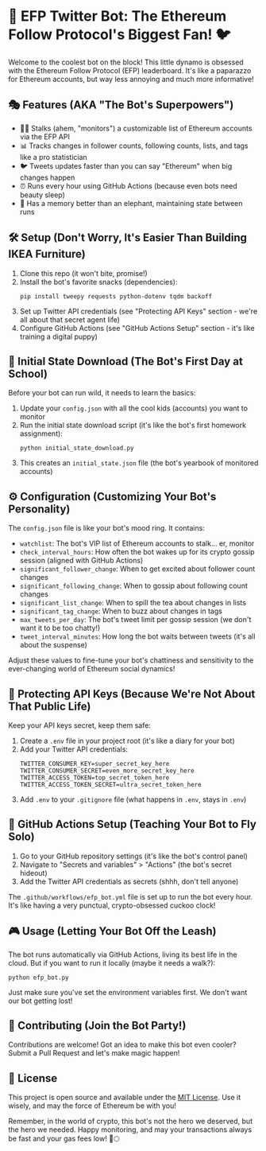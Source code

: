 # 🚀 EFP Twitter Bot: The Ethereum Follow Protocol's Biggest Fan! 🐦

Welcome to the coolest bot on the block! This little dynamo is obsessed with the Ethereum Follow Protocol (EFP) leaderboard. It's like a paparazzo for Ethereum accounts, but way less annoying and much more informative!

## 🎭 Features (AKA "The Bot's Superpowers")

- 🕵️‍♂️ Stalks (ahem, "monitors") a customizable list of Ethereum accounts via the EFP API
- 📊 Tracks changes in follower counts, following counts, lists, and tags like a pro statistician
- 🐦 Tweets updates faster than you can say "Ethereum" when big changes happen
- ⏰ Runs every hour using GitHub Actions (because even bots need beauty sleep)
- 🧠 Has a memory better than an elephant, maintaining state between runs

## 🛠 Setup (Don't Worry, It's Easier Than Building IKEA Furniture)

1. Clone this repo (it won't bite, promise!)
2. Install the bot's favorite snacks (dependencies):
   ```
   pip install tweepy requests python-dotenv tqdm backoff
   ```
3. Set up Twitter API credentials (see "Protecting API Keys" section - we're all about that secret agent life)
4. Configure GitHub Actions (see "GitHub Actions Setup" section - it's like training a digital puppy)

## 🏁 Initial State Download (The Bot's First Day at School)

Before your bot can run wild, it needs to learn the basics:

1. Update your `config.json` with all the cool kids (accounts) you want to monitor
2. Run the initial state download script (it's like the bot's first homework assignment):
   ```
   python initial_state_download.py
   ```
3. This creates an `initial_state.json` file (the bot's yearbook of monitored accounts)

## ⚙️ Configuration (Customizing Your Bot's Personality)

The `config.json` file is like your bot's mood ring. It contains:

- `watchlist`: The bot's VIP list of Ethereum accounts to stalk... er, monitor
- `check_interval_hours`: How often the bot wakes up for its crypto gossip session (aligned with GitHub Actions)
- `significant_follower_change`: When to get excited about follower count changes
- `significant_following_change`: When to gossip about following count changes
- `significant_list_change`: When to spill the tea about changes in lists
- `significant_tag_change`: When to buzz about changes in tags
- `max_tweets_per_day`: The bot's tweet limit per gossip session (we don't want it to be too chatty!)
- `tweet_interval_minutes`: How long the bot waits between tweets (it's all about the suspense)

Adjust these values to fine-tune your bot's chattiness and sensitivity to the ever-changing world of Ethereum social dynamics!

## 🔐 Protecting API Keys (Because We're Not About That Public Life)

Keep your API keys secret, keep them safe:

1. Create a `.env` file in your project root (it's like a diary for your bot)
2. Add your Twitter API credentials:
   ```
   TWITTER_CONSUMER_KEY=super_secret_key_here
   TWITTER_CONSUMER_SECRET=even_more_secret_key_here
   TWITTER_ACCESS_TOKEN=top_secret_token_here
   TWITTER_ACCESS_TOKEN_SECRET=ultra_secret_token_here
   ```
3. Add `.env` to your `.gitignore` file (what happens in `.env`, stays in `.env`)

## 🤖 GitHub Actions Setup (Teaching Your Bot to Fly Solo)

1. Go to your GitHub repository settings (it's like the bot's control panel)
2. Navigate to "Secrets and variables" > "Actions" (the bot's secret hideout)
3. Add the Twitter API credentials as secrets (shhh, don't tell anyone)

The `.github/workflows/efp_bot.yml` file is set up to run the bot every hour. It's like having a very punctual, crypto-obsessed cuckoo clock!

## 🎮 Usage (Letting Your Bot Off the Leash)

The bot runs automatically via GitHub Actions, living its best life in the cloud. But if you want to run it locally (maybe it needs a walk?):

```
python efp_bot.py
```

Just make sure you've set the environment variables first. We don't want our bot getting lost!

## 🤝 Contributing (Join the Bot Party!)

Contributions are welcome! Got an idea to make this bot even cooler? Submit a Pull Request and let's make magic happen!

## 📜 License

This project is open source and available under the [MIT License](LICENSE). Use it wisely, and may the force of Ethereum be with you!

Remember, in the world of crypto, this bot's not the hero we deserved, but the hero we needed. Happy monitoring, and may your transactions always be fast and your gas fees low! 🚀🌕